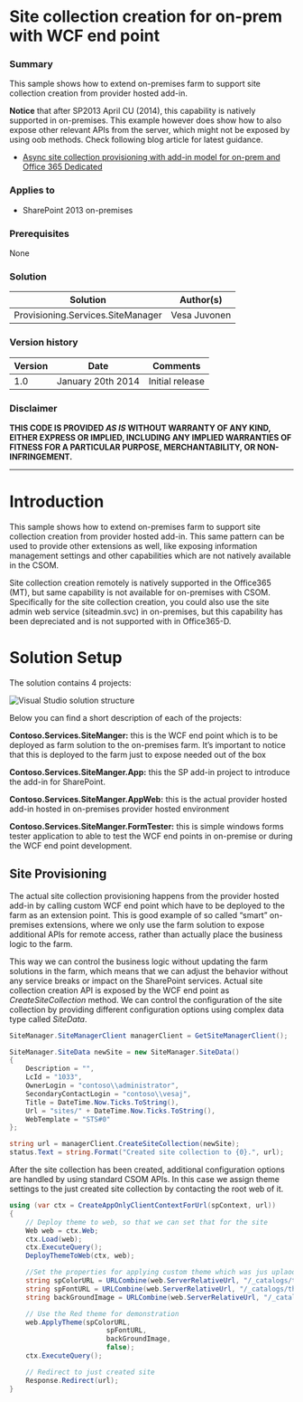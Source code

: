 # Site collection creation for on-prem with WCF end point #

### Summary ###
This sample shows how to extend on-premises farm to support site collection creation from provider hosted add-in.

**Notice** that after SP2013 April CU (2014), this capability is natively supported in on-premises. This example however does show how to also expose other relevant APIs from the server, which might not be exposed by using oob methods. Check following blog article for latest guidance.

- [Async site collection provisioning with add-in model for on-prem and Office 365 Dedicated](http://blogs.msdn.com/b/vesku/archive/2014/08/29/async-site-collection-provisioning-with-app-model-for-on-prem-and-office-365-dedicated.aspx)
 

### Applies to ###
-  SharePoint 2013 on-premises


### Prerequisites ###
None

### Solution ###
Solution | Author(s)
---------|----------
Provisioning.Services.SiteManager | Vesa Juvonen

### Version history ###
Version  | Date | Comments
---------| -----| --------
1.0  | January 20th 2014 | Initial release

### Disclaimer ###
**THIS CODE IS PROVIDED *AS IS* WITHOUT WARRANTY OF ANY KIND, EITHER EXPRESS OR IMPLIED, INCLUDING ANY IMPLIED WARRANTIES OF FITNESS FOR A PARTICULAR PURPOSE, MERCHANTABILITY, OR NON-INFRINGEMENT.**


----------

# Introduction #
This sample shows how to extend on-premises farm to support site collection creation from provider hosted add-in. This same pattern can be used to provide other extensions as well, like exposing information management settings and other capabilities which are not natively available in the CSOM. 

Site collection creation remotely is natively supported in the Office365 (MT), but same capability is not available for on-premises with CSOM. Specifically for the site collection creation, you could also use the site admin web service (siteadmin.svc) in on-premises, but this capability has been depreciated and is not supported with in Office365-D.

# Solution Setup #
The solution contains 4 projects:

![Visual Studio solution structure](http://i.imgur.com/I2lIMRf.png)

Below you can find a short description of each of the projects:

**Contoso.Services.SiteManger:** this is the WCF end point which is to be deployed as farm solution to the on-premises farm. It’s important to notice that this is deployed to the farm just to expose needed out of the box 

**Contoso.Services.SiteManger.App:** this the SP add-in project to introduce the add-in for SharePoint.

**Contoso.Services.SiteManger.AppWeb:** this is the actual provider hosted add-in hosted in on-premises provider hosted environment

**Contoso.Services.SiteManger.FormTester:** this is simple windows forms tester application to able to test the WCF end points in on-premise or during the WCF end point development. 


## Site Provisioning #
The actual site collection provisioning happens from the provider hosted add-in by calling custom WCF end point which have to be deployed to the farm as an extension point. This is good example of so called “smart” on-premises extensions, where we only use the farm solution to expose additional APIs for remote access, rather than actually place the business logic to the farm.

This way we can control the business logic without updating the farm solutions in the farm, which means that we can adjust the behavior without any service breaks or impact on the SharePoint services. Actual site collection creation API is exposed by the WCF end point as *CreateSiteCollection* method. We can control the configuration of the site collection by providing different configuration options using complex data type called *SiteData*.


```C#
SiteManager.SiteManagerClient managerClient = GetSiteManagerClient();

SiteManager.SiteData newSite = new SiteManager.SiteData()
{
    Description = "",
    LcId = "1033",
    OwnerLogin = "contoso\\administrator",
    SecondaryContactLogin = "contoso\\vesaj",
    Title = DateTime.Now.Ticks.ToString(),
    Url = "sites/" + DateTime.Now.Ticks.ToString(),
    WebTemplate = "STS#0"
};

string url = managerClient.CreateSiteCollection(newSite);
status.Text = string.Format("Created site collection to {0}.", url);
```

After the site collection has been created, additional configuration options are handled by using standard CSOM APIs. In this case we assign theme settings to the just created site collection by contacting the root web of it.

```C#
using (var ctx = CreateAppOnlyClientContextForUrl(spContext, url))
{
    // Deploy theme to web, so that we can set that for the site
    Web web = ctx.Web;
    ctx.Load(web);
    ctx.ExecuteQuery();
    DeployThemeToWeb(ctx, web);

    //Set the properties for applying custom theme which was jus uplaoded
    string spColorURL = URLCombine(web.ServerRelativeUrl, "/_catalogs/theme/15/contoso.spcolor");
    string spFontURL = URLCombine(web.ServerRelativeUrl, "/_catalogs/theme/15/contoso.spfont");
    string backGroundImage = URLCombine(web.ServerRelativeUrl, "/_catalogs/theme/15/contosobg.jpg");

    // Use the Red theme for demonstration
    web.ApplyTheme(spColorURL,
                        spFontURL,
                        backGroundImage,
                        false);
    ctx.ExecuteQuery();

    // Redirect to just created site
    Response.Redirect(url);
}

```
